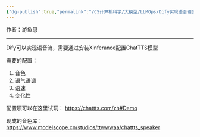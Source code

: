 ```yaml
---
{"dg-publish":true,"permalink":"/CS计算机科学/大模型/LLMOps/Dify实现语音输出/","noteIcon":"","created":"2025-01-26T13:13:12.000+08:00","updated":"2025-01-26T21:09:40.000+08:00"}
---
```



作者：游鱼思

---

Dify可以实现语音流，需要通过安装Xinferance配置ChatTTS模型

需要的配置：

1. 音色
2. 语气语调
3. 语速
4. 变化性

配置项可以在这里试玩： https://chattts.com/zh#Demo

现成的音色库： https://www.modelscope.cn/studios/ttwwwaa/chattts_speaker
